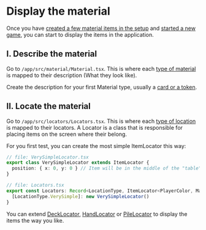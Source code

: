 # Display the material

Once you have [created a few material items in the setup](game-setup.md#setupmaterial) and [started a new game](console-commands.md#new),
you can start to display the items in the application.

## I. Describe the material

Go to `/app/src/material/Material.tsx`. This is where each [type of material](types-of-material.md) is mapped to their description (What they look like).

Create the description for your first Material type, usually a [card or a token](cards-boards-and-tokens.md).

## II. Locate the material

Go to `/app/src/locators/Locators.tsx`. This is where each [type of location](types-of-locations.md) is mapped to their locators.
A Locator is a class that is responsible for placing items on the screen where their belong.

For you first test, you can create the most simple ItemLocator this way:

```ts
// file: VerySimpleLocator.tsx
export class VerySimpleLocator extends ItemLocator {
  position: { x: 0, y: 0 } // Item will be in the middle of the "table"
}

// file: Locators.tsx
export const Locators: Record<LocationType, ItemLocator<PlayerColor, MaterialType, LocationType>> = {
  [LocationType.VerySimple]: new VerySimpleLocator()
}
```

You can extend [DeckLocator](deck-locator.md), [HandLocator](hand-locator.md) or [PileLocator](pile-locator.md) to display the items the way you like.
